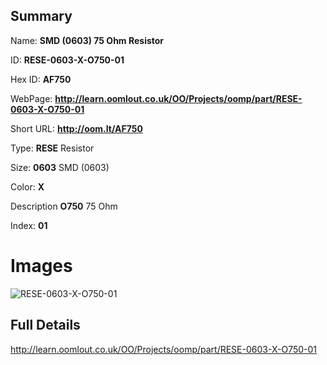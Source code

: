

## Summary
 
Name: __SMD (0603) 75 Ohm Resistor__

ID: __RESE-0603-X-O750-01__

Hex ID: __AF750__

WebPage: __http://learn.oomlout.co.uk/OO/Projects/oomp/part/RESE-0603-X-O750-01__

Short URL: __http://oom.lt/AF750__


Type: __RESE__ Resistor 

Size: __0603__ SMD (0603) 

Color: __X__  

Description __O750__ 75 Ohm 

Index: __01__


 # Images
![RESE-0603-X-O750-01](http://oomlout.com/oomp-gen/parts/RESE-0603-X-O750-01/RESE-0603-X-O750-01_420.jpg)



 ## Full Details

 http://learn.oomlout.co.uk/OO/Projects/oomp/part/RESE-0603-X-O750-01














